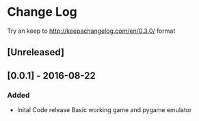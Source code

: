 # Change Log
Try an keep to http://keepachangelog.com/en/0.3.0/ format

## [Unreleased]

## [0.0.1] - 2016-08-22
### Added
- Inital Code release
  Basic working game and pygame emulator
